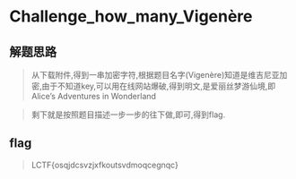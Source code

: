 # Challenge_how_many_Vigenère

## 解题思路

> 从下载附件,得到一串加密字符,根据题目名字(Vigenère)知道是维吉尼亚加密,由于不知道key,可以用在线网站爆破,得到明文,是爱丽丝梦游仙境,即Alice’s Adventures in Wonderland

> 剩下就是按照题目描述一步一步的往下做,即可,得到flag.

## flag

> LCTF{osqjdcsvzjxfkoutsvdmoqcegnqc}
